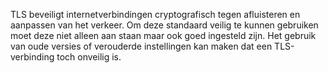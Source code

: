
TLS beveiligt internetverbindingen cryptografisch tegen afluisteren en 
aanpassen van het verkeer. Om deze standaard veilig te kunnen gebruiken moet
 deze niet alleen aan staan maar ook goed ingesteld zijn. Het gebruik van 
oude versies of verouderde instellingen kan maken dat een TLS-verbinding 
toch onveilig is.
